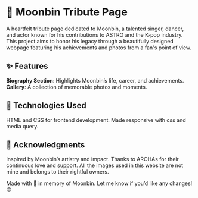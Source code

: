 # 🌙 Moonbin Tribute Page

A heartfelt tribute page dedicated to Moonbin, a talented singer, dancer, and actor known for his contributions to ASTRO and the K-pop industry. 
This project aims to honor his legacy through a beautifully designed webpage featuring his achievements and photos from a fan's point of view.

## ✨ Features

**Biography Section**: Highlights Moonbin’s life, career, and achievements.
**Gallery**: A collection of memorable photos and moments.

## 🎨 Technologies Used
HTML and CSS for frontend development.
Made responsive with css and media query.

## 🌟 Acknowledgments
Inspired by Moonbin’s artistry and impact.
Thanks to AROHAs for their continuous love and support.
All the images used in this website are not mine and belongs to their rightful owners.

Made with 💜 in memory of Moonbin.
Let me know if you’d like any changes! 😊






